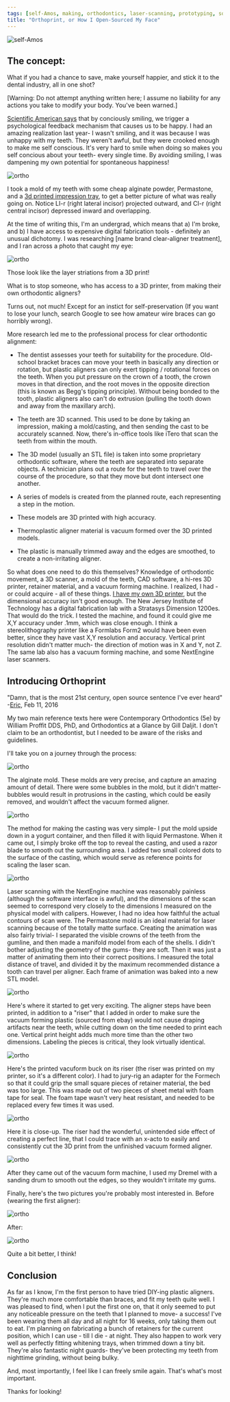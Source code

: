 ```yaml
---
tags: [self-Amos, making, orthodontics, laser-scanning, prototyping, somatic feedback]
title: "Orthoprint, or How I Open-Sourced My Face"
---
```


![self-Amos](http://i.imgur.com/JWsJ1Uz.jpg)

## The concept:

What if you had a chance to save, make yourself happier, and stick it to the dental industry, all in one shot?

[Warning: Do not attempt anything written here; I assume no liability for any actions you take to modify your body. You've been warned.]

<a href="http://www.scientificamerican.com/article/smile-it-could-make-you-happier/">Scientific American says</a> that by conciously smiling, we trigger a psychological feedback mechanism
that causes us to be happy. I had an amazing realization last year- I wasn't smiling, and it was because I was unhappy with my teeth. They weren't awful, but they were crooked enough to make
me self conscious. It's very hard to smile when doing so makes you self concious about your teeth- every single time. By avoiding smiling, I was dampening my own potential for spontaneous happiness!

![ortho](http://i.imgur.com/am436Tv.jpg)

I took a mold of my teeth with some cheap alginate powder, Permastone, and a <a href="https://raw.githubusercontent.com/amosdudley/weblog/8540c6c26da217d62cc43f72e1dd9ee43f825a6e/Impression%20Tray.stl">3d printed impression tray</a>, to get a better picture of what was really going on.
Notice LI-r (right lateral incisor) projected outward, and CI-r (right central incisor) depressed inward and overlapping. 

At the time of writing this, I'm an undergrad, which means that a) I'm broke, and b) I have access to expensive digital fabrication tools - definitely an unusual dichotomy. I was researching
[name brand clear-aligner treatment], and I ran across a photo that caught my eye:

![ortho](http://i.imgur.com/bNDfcgk.png)

Those look like the layer striations from a 3D print!

What is to stop someone, who has access to a 3D printer, from making their own orthodontic aligners?

Turns out, not much! Except for an instict for self-preservation (If you want to lose your lunch, search Google to see how amateur wire braces can go horribly wrong).

More research led me to the professional process for clear orthodontic alignment:

- The dentist assesses your teeth for suitability for the procedure. Old-school bracket braces can move your teeth in basically any direction or rotation, but plastic aligners can only exert
tipping / rotational forces on the teeth. When you put pressure on the crown of a tooth, the crown moves in that direction, and the root moves in the opposite direction
(this is known as Begg's tipping principle). Without being bonded to the tooth, plastic aligners also can't do extrusion (pulling the tooth down and away from the maxillary arch).

- The teeth are 3D scanned. This used to be done by taking an impression, making a mold/casting, and then sending the cast to be accurately scanned. Now, there's in-office tools like iTero that
scan the teeth from within the mouth.

- The 3D model (usually an STL file) is taken into some proprietary orthodontic software, where the teeth are separated into separate objects. A technician plans out a route for the teeth to travel
over the course of the procedure, so that they move but dont intersect one another.

- A series of models is created from the planned route, each representing a step in the motion.

- These models are 3D printed with high accuracy.

- Thermoplastic aligner material is vacuum formed over the 3D printed models.

- The plastic is manually trimmed away and the edges are smoothed, to create a non-irritating aligner. 

So what does one need to do this themselves? Knowledge of orthodontic movement, a 3D scanner, a mold of the teeth, CAD software, a hi-res 3D printer, retainer material, and a vacuum forming machine.
I realized, I had - or could acquire - all of these things. <a href="http://amosdudley.com/weblog/A-Minimal-Mendel">I have my own 3D printer</a>, but the dimensional accuracy isn't good enough. The New Jersey Institute of Technology has a digital fabrication
lab with a Stratasys Dimension 1200es. That would do the trick. I tested the machine, and found it could give me X,Y accuracy under .1mm, which was close enough. I think a stereolithography printer like a
Formlabs Form2 would have been even better, since they have vast X,Y resolution and accuracy. Vertical print resolution didn't matter much- the direction of motion was in X and Y, not Z.
The same lab also has a vacuum forming machine, and some NextEngine laser scanners.

## Introducing Orthoprint

"Damn, that is the most 21st century, open source sentence I've ever heard"
-<a href="https://alloscomp.com/">Eric</a>, Feb 11, 2016

My two main reference texts here were Contemporary Orthodontics (5e) by William Proffit DDS, PhD, and Orthodontics at a Glance by Gill Daljit. I don't claim to be an orthodontist, but I needed to be aware of the
risks and guidelines.

I'll take you on a journey through the process:

![ortho](http://i.imgur.com/LnEUmgZ.jpg)

The alginate mold. These molds are very precise, and capture an amazing amount of detail. There were some bubbles in the mold, but it didn't matter- bubbles would result in protrusions in the casting, which could be
easily removed, and wouldn't affect the vacuum formed aligner.

![ortho](http://i.imgur.com/c7d2kA9.jpg)

The method for making the casting was very simple- I put the mold upside down in a yogurt container, and then filled it with liquid Permastone. When it came out, I simply broke off the top to reveal the casting, and
used a razor blade to smooth out the surrounding area. I added two small colored dots to the surface of the casting, which would serve as reference points for scaling the laser scan.

![ortho](http://i.imgur.com/kFcln1J.png)

Laser scanning with the NextEngine machine was reasonably painless (although the software interface is awful), and the dimensions of the scan seemed to correspond very closely to the dimensions I measured on the physical
model with calipers. However, I had no idea how faithful the actual contours of scan were. The Permastone mold is an ideal material for laser scanning because of the totally matte surface. Creating the animation was also
fairly trivial- I separated the visible crowns of the teeth from the gumline, and then made a manifold model from each of the shells. I didn't bother adjusting the geometry of the gums- they are soft.
Then it was just a matter of animating them into their correct positions. I measured the total distance of travel, and divided it by the maximum recommended distance a tooth can travel per aligner. Each frame of animation
was baked into a new STL model.

![ortho](http://i.imgur.com/AHa7ngF.jpg)

Here's where it started to get very exciting. The aligner steps have been printed, in addition to a "riser" that I added in order to make sure the vacuum forming plastic (sourced from ebay) would not cause draping artifacts
near the teeth, while cutting down on the time needed to print each one. Vertical print height adds much more time than the other two dimensions. Labeling the pieces is critical, they look virtually identical.

![ortho](http://i.imgur.com/nOdDjYp.jpg)

Here's the printed vacuform buck on its riser (the riser was printed on my printer, so it's a different color). I had to jury-rig an adapter for the Formech so that it could grip the small square pieces of retainer material,
the bed was too large. This was made out of two pieces of sheet metal with foam tape for seal. The foam tape wasn't very heat resistant, and needed to be replaced every few times it was used.

![ortho](http://i.imgur.com/jEGVke7.jpg)

Here it is close-up. The riser had the wonderful, unintended side effect of creating a perfect line, that I could trace with an x-acto to easily and consistently cut the 3D print from the unfinished vacuum formed aligner.

![ortho](http://i.imgur.com/JCJZqLM.jpg)

After they came out of the vacuum form machine, I used my Dremel with a sanding drum to smooth out the edges, so they wouldn't irritate my gums.

Finally, here's the two pictures you're probably most interested in. Before (wearing the first aligner):

![ortho](http://i.imgur.com/AhDT48q.jpg)

After:

![ortho](http://i.imgur.com/vapTTOb.jpg)

Quite a bit better, I think!

## Conclusion

As far as I know, I'm the first person to have tried DIY-ing plastic aligners. They're much more comfortable than braces, and fit my teeth quite well. I was pleased to find, when I put the first one on, that it 
only seemed to put any noticeable pressure on the teeth that I planned to move- a success! I've been wearing them all day and all night for 16 weeks,
only taking them out to eat. I'm planning on fabricating a bunch of retainers for the current position, which I can use - till I die - at night. They also happen to work very well as perfectly fitting
whitening trays, when trimmed down a tiny bit. They're also fantastic night guards- they've been protecting my teeth from nighttime grinding, without being bulky.

And, most importantly, I feel like I can freely smile again. That's what's most important.

Thanks for looking! 


















